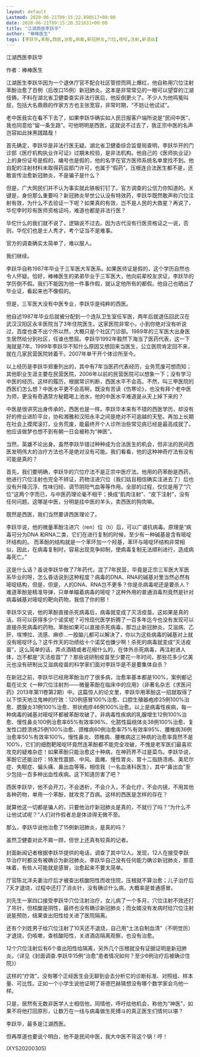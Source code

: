 ```yaml
---
layout: default
Lastmod: 2020-06-21T09:15:22.890517+00:00
date: 2020-06-21T09:15:20.321631+00:00
title: "江湖西医李跃华"
author: "棒棒医生"
tags: [李跃华,苯酚,西医,治愈,病毒,新冠肺炎,穴位,嘧啶,注射,新语丝]
---
```


江湖西医李跃华

作者：棒棒医生

江湖医生李跃华因为一个退休厅官不配合社区管控而网上爆红，他自称用穴位注射苯酚治愈了百例（后改口15例）新冠肺炎。这本是非常常见的一眼可以望穿的江湖伎俩，不料在湖北省卫健委查实非法行医后，他反倒更火了。不少人为他鸣冤叫屈，包括大名鼎鼎的作家方方也主张宽容，非常时期，“不妨让他试试”。

老中医我实在看不下去了，如果李跃华确实如人民日报客户端所说是“民间中医”，我也同意给“留一条生路”。可他明明是西医，这就说不过去了，我正宗中医的名声岂容如此抹黑践踏哉！

首先确定，李跃华是非法行医无疑。湖北省卫健委综合监督局查明，李跃华开的门诊部《医疗机构执业许可证》过期未校验，是非法机构。他自己的《医师执业证》上的身份证号是假的，编号也是假的，他的名字在官方医师系统名单里找不到。他自配的注射材料未取得药监部门许可，也属于“假药”。压根连合法医生都不是，还敢宣传治愈新冠肺炎，不是骗子是什么？

但是，广大网民们并不认为事实就此铁板钉钉了。官方调查的公信力你知道的。关键是，身份那么重要吗？新冠肺炎举世公认没有特效药，李跃华既然敢声称穴位注射有效，为什么不去验证一下呢？如果真的有效，岂不是人民的大救星？再说了，华佗李时珍有医师资格证吗，难道也都是非法行医？

华佗什么的我们就不说了，逻辑说不过去。因为古代没有行医资格证之一说，否则，华佗们也是士人秀才，考个证当不是难事。

官方的调查确实太简单了，难以服人。

我们继续。

李跃华自称1987年毕业于三军医大军医系。如果医师证是假的，这个学历自然也令人怀疑。恰好，棒棒医生的弟弟毕业于三军医大，他向前辈校友求证，李跃华的学历倒不假。我们不能因为他一件事作假，就认定他所有的都假。他自己也晒出了毕业证，看起来也不像假的。

但是，三军医大没有中医专业，李跃华是纯粹的西医。

他自述1987年毕业后就被分配到一个连队卫生室任军医，两年后就退伍回武汉在武汉汉阳区永丰医院当了3年住院医生。这家医院非常小，小到你绝对没有听说过，百度也查不出个所以然，大概只是个社区门诊部。1989年的三军医大出身医生居然给分到社区，任谁也憋屈。李跃华1992年毅然下海当了医药代表，这一下海就是7年。1999年李跃华不知什么原因又想回来当医生，公立医院肯定回不来，就在几家民营医院转着干。2007年单干开个体诊所至今。

以上经历是李跃华郑重列出的，其中有7年当医药代表经历，业务荒废可想而知；其他职业生涯主要在民营医院，2006年以前的民营医院可以想象一下；没有学习中医的经历。这样的履历，根据常识判断，西医水平不会高。不然，叫三甲医院的西医们怎么想？中医水平更不会高啊，既没有苦读《伤寒论》，也没有拜个老中医为师，更没有奇遇禁方秘籍喝上池水，他的中医水平难道是从天上掉下来的？

中医是很讲究出身传承的，西医也是一样。李跃华本来有不错的西医学历，却没有好的修业进阶平台，协和湘雅和汉阳永丰之间是绝对不可逾越的天堑。再加上长期在社会上摸爬滚打，业务荒废，能最终开个人诊所治些常见病已经是最高成就了。他应该做梦也想不到有朝一日会被称为“神医”。

当然，英雄不论出身。虽然李跃华错过种种成为合法医生的机会，但非法的民间西医发明伟大的治疗方法也不是绝对没有可能。我们看看，他的这种神奇疗法有没有可能是真的？

首先，我们要明确，李跃华的穴位疗法不是正宗中医疗法。他用的药苯酚是西药，他进行穴位注射也完全不辨证，药物注进穴位（我们姑且相信确实注进去了）后也没有升降沉浮、性味归经、调节阴阳气血等等作用。全部的过程，仅仅是用了“穴位”这两个字而已，与中医药理论毫不相干；换成“肌肉注射”、“皮下注射”，没有任何问题。这哪是中医，分明是挂中医的羊头，卖西医的狗肉嘛。

既然是西医，我们当然要讲西医理论了。

李跃华说，他的微量苯酚注进穴（ren）位（ti）后，可以广谱抗病毒。原理是“病毒可分为DNA 和RNA二类，它们在进行复制的时候，至少有一种碱基是含有嘧啶环结构的。 而苯酚的结构就是一个苯环加一个羟基，苯环与嘧啶环结构非常相似，因此，在病毒复制时，容易出现竞争抑制，使病毒复制无法顺利进行，造成病毒死亡。”

这是什么话？虽说李跃华做了7年药代，混了7年民营，毕竟是正宗三军医大军医系毕业的呀，怎么昏话说到这种程度？病毒的DNA、RNA的碱基对里当然必然有嘧啶结构，但是，但是，人的DNA、RNA岂不更多？你是杀病毒呢还是要杀人？难道苯酚是精准导弹，只单单瞄着病毒的嘧啶？这种外用的普通消毒剂竟然是针对病毒碱基对嘧啶的靶向药物，我信了你的邪！

李跃华又说，他的苯酚直接杀死病毒后，病毒就变成了灭活疫苗。这如果是真的话，将可以获得多少个诺奖呢？可怜现代医学折腾了一百多年迄今也没有发现可以直接杀死病毒的药物。苯酚如果可以直接杀死病毒，那岂止新冠肺炎，艾滋病、乙肝、埃博拉、流感、麻疹...一股脑儿都可以解决了，你以为这些病毒的碱基对上就没有嘧啶环么？这牛炸天的功绩给十个诺奖也嫌少啊！杀死的病毒就变成“灭活疫苗”，这么简单的话，弄点酒精或者花椒什么的，在体外杀死病毒，再注射进人体，岂不都是“灭活疫苗”了？那些说研制疫苗至少要花一年时间，那些花多少亿美元也没有研制出艾滋病疫苗的科学家们面对李跃华是不是要集体自杀？

在新冠之前，李跃华已经用苯酚治疗了很多病，治愈率基本都是100%，案例都记载在论文《一种穴位注射剂——微量苯酚在临床中的应用》（非著名杂志《求医问药》2013年第11卷第2期）中。这篇惊人的论文里，李跃华用苯酚这一招就取得了以下惊天地泣鬼神的疗效：120例感冒100%治愈、口腔生殖器疱疹25例100%治愈、腮腺炎31例100%治愈、带状疱疹46例100%治愈。以上是病毒性疾病，每一种病毒的碱基对嘧啶环都被苯酚攻破了。非病毒性疾病的乳腺增生12例100%治愈、慢性鼻炎100例治愈率65%有效率96%、化脓性扁桃体炎38例100%治愈、复发性口腔溃疡25例100%治愈、颈椎病60例治愈率75%有效率95%、腰椎病36例治愈率50%有效率100%。慢性鼻炎、颈椎病、腰椎病这三种病的治愈率竟然不是100%，它们的细胞靶嘧啶环竟然连苯酚都不能完全攻破，不愧是老军医们最喜欢攻克的疑难杂症！如果苯酚只能治愈这十种病，在神药界不过是菜鸟。李跃华说，苯酚它还能治疗：特发性震颤、中风、面瘫、慢性胃炎、胃十二指肠溃疡、美尼尔症、失眠症、偏头痛、鼻出血等等。相信我（一名血液科医生），其中“鼻出血”至少包括一百多种出血性疾病。这下知道厉害了吧？

西医李跃华，他不会开刀，不会透析，不会介入，不会化疗，不会内镜，不用其他各种药物，单用一个苯酚，就攻克了百病。这样的西医是怎样的存在？

就算他这一切都是骗人的，只要他治疗新冠肺炎是真的，不就行了吗？“为什么不让他试试呢？”人们对作假者总是体谅得无微不至。

那么，李跃华说他治愈了15例新冠肺炎，是真的吗？

虽然卫健委对此不屑一顾，但世上还真有较真的记者。

封面新闻记者根据李跃华提供的电话，调查了其中12人。发现，12人在接受李跃华治疗时都没有被确诊为新冠肺炎。李跃华自己没有任何能力确诊新冠肺炎，那意味着，有些人可能就是感冒，治愈起来不要太简单。

厅官陈北洋夫妻治疗后才被查出核酸阳性而收住院，压根就不算治愈；儿子治疗后7天才退烧，过程中还打了消炎针，没有确诊什么病，大概率是普通感冒。

刘先生一家四口接受李跃华穴位注射治疗，女儿病了一个多月，穴位注射不效还打了吊针，但核酸是阴性，最终也没有确诊新冠肺炎；而女婿没有发病时给穴位注射说能预防，结果查出阳性给关进了医院隔离。

还有个刘姓男子给穴位注射了10天还不退烧，自己用“土法自制血清”（不明觉厉）才退烧，仍咳嗽，查核酸阳性，关进酒店隔离观察，也没有治愈。

12个穴位注射后有6个查出阳性给隔离，另外几个压根就没有证据证明是新冠肺炎。（详见《封面调查.李跃华15例“治愈”患者情况如何？至少6例治疗后被确诊住院》）

这样的“疗效”，没有哪个正经医生会无聊到会去分析它的诊断标准、对照组、样本量、可比性。正如一个小学生说他证明了哥德巴赫猜想没有哪个数学家会鸟他一样。

只是，居然有无数非医学人士相信他，同情他，呼吁给他机会，称他为“神医”，如果不将他打回原形，让数万在一线与病毒做生死搏斗的真正医生们情何以堪？

李跃华，最多是江湖西医。

但再厚道也要说个明白，他不是民间中医，我大中医不背这个锅！哼！

(XYS20200305)

